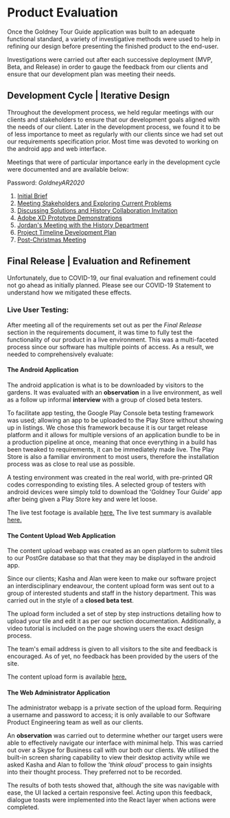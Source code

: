 
# Product Evaluation

Once the Goldney Tour Guide application was built to an adequate functional standard, a variety of investigative methods were used to help in refining our design before presenting the finished product to the end-user.

Investigations were carried out after each successive deployment (MVP, Beta, and Release) in order to gauge the feedback from our clients and ensure that our development plan was meeting their needs.

## Development Cycle | Iterative Design

Throughout the development process, we held regular meetings with our clients and stakeholders to ensure that our development goals aligned with the needs of our client.
Later in the development process, we found it to be of less importance to meet as regularly with our clients since we had set out our requirements specification prior. Most time was devoted to working on the android app and web interface.

Meetings that were of particular importance early in the development cycle were documented and are available below:

Password: *GoldneyAR2020*

 1. [Initial Brief](https://uob-my.sharepoint.com/:w:/r/personal/jd18847_bristol_ac_uk/_layouts/15/Doc.aspx?sourcedoc=%7B9FCA6354-B8C7-4BA7-A90E-C94BB3C57B14%7D&file=Meeting0_OurBrief.docx&action=default&mobileredirect=true)
 2. [Meeting Stakeholders and Exploring Current Problems](https://uob-my.sharepoint.com/:w:/r/personal/jd18847_bristol_ac_uk/_layouts/15/Doc.aspx?sourcedoc=%7BB9602F23-15A2-4882-A346-BB58203F5426%7D&file=Meeting2_Questions%20for%20Clients.docx&action=default&mobileredirect=true)
 3. [Discussing Solutions and History Collaboration Invitation](https://uob-my.sharepoint.com/:w:/r/personal/jd18847_bristol_ac_uk/_layouts/15/Doc.aspx?sourcedoc=%7B5F735BD0-54C8-4877-81B4-9399B441E4BC%7D&file=Meeting3_Notes.docx&action=default&mobileredirect=true)
 4. [Adobe XD Prototype Demonstrations](https://uob-my.sharepoint.com/:w:/r/personal/jd18847_bristol_ac_uk/_layouts/15/Doc.aspx?sourcedoc=%7B022F49A1-48C7-405E-A669-A4F4B69FD88E%7D&file=Meeting5_ClientMeeting2.docx&action=default&mobileredirect=true)
 5. [Jordan's Meeting with the History Department](https://uob-my.sharepoint.com/:w:/r/personal/jd18847_bristol_ac_uk/_layouts/15/Doc.aspx?sourcedoc=%7BFE2CEBCF-296A-445C-A09D-F9CA956CD79F%7D&file=Week6.5_HistoryMeetingQuestions.docx&action=default&mobileredirect=true)
 6. [Project Timeline Development Plan](https://uob-my.sharepoint.com/:x:/r/personal/jd18847_bristol_ac_uk/_layouts/15/Doc.aspx?sourcedoc=%7B2D345DCD-B434-4AE1-91DB-009C70A1B968%7D&file=Week0_GoldneyARAgileDates.xlsx&action=default&mobileredirect=true)
 7. [Post-Christmas Meeting](https://uob-my.sharepoint.com/:w:/r/personal/jd18847_bristol_ac_uk/_layouts/15/Doc.aspx?sourcedoc=%7B1C3E3084-2755-493E-A321-C74D223EADEB%7D&file=Week13_NewYearMeeting.docx&action=default&mobileredirect=true)

## Final Release | Evaluation and Refinement

Unfortunately, due to COVID-19, our final evaluation and refinement could not go ahead as initially planned. Please see our COVID-19 Statement to understand how we mitigated these effects.

### Live User Testing:
After meeting all of the requirements set out as per the *Final Release* section in the requirements document, it was time to fully test the functionality of our product in a live environment. This was a multi-faceted process since our software has multiple points of access. As a result, we needed to comprehensively evaluate:

#### The Android Application
The android application is what is to be downloaded by visitors to the gardens. It was evaluated with an **observation** in a live environment, as well as a follow up informal **interview** with a group of closed beta testers.

To facilitate app testing, the Google Play Console beta testing framework was used; allowing an app to be uploaded to the Play Store without showing up in listings. We chose this framework because it is our target release platform and it allows for multiple versions of an application bundle to be in a production pipeline at once, meaning that once everything in a build has been tweaked to requirements, it can be immediately made live. The Play Store is also a familiar environment to most users, therefore the installation process was as close to real use as possible.

A testing environment was created in the real world, with pre-printed QR codes corresponding to existing tiles.
A selected group of testers with android devices were simply told to download the 'Goldney Tour Guide' app after being given a Play Store key and were let loose.

The live test footage is available [here.](https://www.youtube.com/watch?v=wuClfFS_j-E&feature=youtu.be)
The live test summary is available [here.](https://bitbucket.org/goldneyar/goldney-ar/src/b0690630f61c/Documentation/Live%20Test%20Report.md?at=masterBranch)

#### The Content Upload Web Application
The content upload webapp was created as an open platform to submit tiles to our PostGre database so that that they may be displayed in the android app.

Since our clients; Kasha and Alan were keen to make our software project an interdisciplinary endeavour, the content upload form was sent out to a group of interested students and staff in the history department. This was carried out in the style of a **closed beta test**.

The upload form included a set of step by step instructions detailing how to upload your tile and edit it as per our section documentation. Additionally, a video tutorial is included on the page showing users the exact design process.

The team's email address is given to all visitors to the site and feedback is encouraged. As of yet, no feedback has been provided by the users of the site.

The content upload form is available [here.](https://create.goldneyhall.com/)

#### The Web Administrator Application

 The administrator webapp is a private section of the upload form. Requiring a username and password to access; it is only available to our Software Product Engineering team as well as our clients.

 An **observation** was carried out to determine whether our target users were able to effectively navigate our interface with minimal help. This was carried out over a Skype for Business call with our both our clients. We utilised the built-in screen sharing capability to view their desktop activity while we asked Kasha and Alan to follow the *'think aloud'* process to gain insights into their thought process. They preferred not to be recorded.

 The results of both tests showed that, although the site was navigable with ease, the UI lacked a certain responsive feel. Acting upon this feedback, dialogue toasts were implemented into the React layer when actions were completed.
